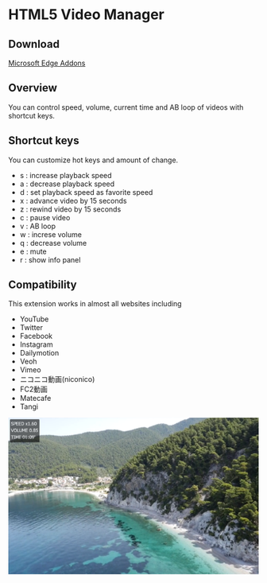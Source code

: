 <h1>HTML5 Video Manager</h1>
<h2>Download</h2>
<a href="https://microsoftedge.microsoft.com/addons/detail/afmgoimoifomnlifnmkenmdhhlmfnhon">Microsoft Edge Addons</a>
<h2>Overview</h2>
<p>You can control speed, volume, current time and AB loop of videos with shortcut keys.</p>
<h2>Shortcut keys</h2>
<p>You can customize hot keys and amount of change.</p>
<ul>
    <li>s : increase playback speed</li>
    <li>a : decrease playback speed</li>
    <li>d : set playback speed as favorite speed</li>
    <li>x : advance video by 15 seconds</li>
    <li>z : rewind video by 15 seconds</li>
    <li>c : pause video</li>
    <li>v : AB loop</li>
    <li>w : increse volume</li>
    <li>q : decrease volume</li>
    <li>e : mute</li>
    <li>r : show info panel</li>
</ul>
<h2>Compatibility</h2>
<p>This extension works in almost all websites including</p>
<ul>
    <li>YouTube</li>
    <li>Twitter</li>
    <li>Facebook</li>
    <li>Instagram</li>
    <li>Dailymotion</li>
    <li>Veoh</li>
    <li>Vimeo</li>
    <li>ニコニコ動画(niconico)</li>
    <li>FC2動画</li>
    <li>Matecafe</li>
    <li>Tangi</li>
</ul>
<img src="img/screenshot.png">